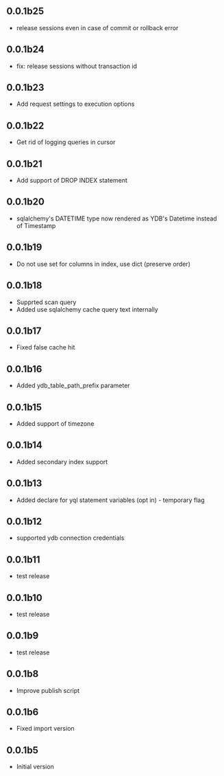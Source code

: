 ## 0.0.1b25 ##
* release sessions even in case of commit or rollback error

## 0.0.1b24 ##
* fix: release sessions without transaction id

## 0.0.1b23 ##
* Add request settings to execution options

## 0.0.1b22 ##
* Get rid of logging queries in cursor

## 0.0.1b21 ##
* Add support of DROP INDEX statement

## 0.0.1b20 ##
* sqlalchemy's DATETIME type now rendered as YDB's Datetime instead of Timestamp

## 0.0.1b19 ##
* Do not use set for columns in index, use dict (preserve order)

## 0.0.1b18 ##
* Supprted scan query
* Added use sqlalchemy cache query text internally

## 0.0.1b17 ##
* Fixed false cache hit

## 0.0.1b16 ##
* Added ydb_table_path_prefix parameter

## 0.0.1b15 ##
* Added support of timezone

## 0.0.1b14 ##
* Added secondary index support

## 0.0.1b13 ##
* Added declare for yql statement variables (opt in) - temporary flag

## 0.0.1b12 ##
* supported ydb connection credentials

## 0.0.1b11 ##
* test release

## 0.0.1b10 ##
* test release

## 0.0.1b9 ##
* test release

## 0.0.1b8 ##
* Improve publish script

## 0.0.1b6 ##
* Fixed import version

## 0.0.1b5 ##
* Initial version

